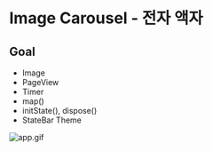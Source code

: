# Image Carousel - 전자 액자

## Goal
- Image
- PageView
- Timer
- map()
- initState(), dispose()
- StateBar Theme

![app.gif](image_carousel/img/app.gif)